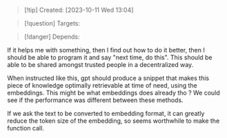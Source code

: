 
>[!tip] Created: [2023-10-11 Wed 13:04]

>[!question] Targets: 

>[!danger] Depends: 

If it helps me with something, then I find out how to do it better, then I should be able to program it and say "next time, do this".  This should be able to be shared amongst trusted people in a decentralized way.

When instructed like this, gpt should produce a snippet that makes this piece of knowledge optimally retrievable at time of need, using the embeddings.  This might be what embeddings does already tho ?  We could see if the performance was different between these methods.

If we ask the text to be converted to embedding format, it can greatly reduce the token size of the embedding, so seems worthwhile to make the function call.

